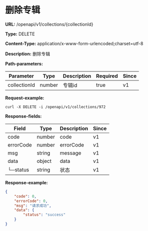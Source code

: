 # 删除专辑

**URL:** /openapi/v1/collections/{collectionId}

**Type:** DELETE

**Content-Type:** application/x-www-form-urlencoded;charset=utf-8

**Description:** 删除专辑

**Path-parameters:**

| Parameter    | Type   | Description | Required | Since |
| ------------ | ------ | ----------- | -------- | ----- |
| collectionId | number | 专辑id        | true     | v1    |

**Request-example:**

```
curl -X DELETE -i /openapi/v1/collections/972
```

**Response-fields:**

| Field     | Type   | Description | Since |
| --------- | ------ | ----------- | ----- |
| code      | number | code        | v1    |
| errorCode | number | errorCode   | v1    |
| msg       | string | message     | v1    |
| data      | object | data        | v1    |
| └─status  | string | 状态          | v1    |

**Response-example:**

```json
{
    "code": 0,
    "errorCode": 0,
    "msg": "请求成功",
    "data": {
        "status": "success"
    }
}
```
